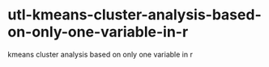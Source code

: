 # utl-kmeans-cluster-analysis-based-on-only-one-variable-in-r
kmeans cluster analysis based on only one variable in r  
